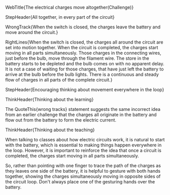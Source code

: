 WebTitle{The electrical charges move altogether(Challenge)}

StepHeader{All together, in every part of the circuit}

WrongTrack{When the switch is closed, the charges leave the battery and move around the circuit.}

RightLines{When the switch is closed, the charges all around the circuit are set into motion together. When the circuit is completed, the charges start moving in all parts simultaneously. Those charges in the connecting wires, just before the bulb, move through the filament wire. The store in the battery starts to be depleted and the bulb comes on with no apparent delay. It is not a case of waiting for those charges, that have just left the battery to arrive at the bulb before the bulb lights. There is a continuous and steady flow of charges in all parts of the complete circuit.}

StepHeader{Encouraging thinking about movement everywhere in the loop}

ThinkHeader{Thinking about the learning}

The QuoteThis{wrong tracks} statement suggests the same incorrect idea from an earlier challenge that the charges all originate in the battery and flow out from the battery to form the electric current.

ThinkHeader{Thinking about the teaching}

When talking to classes about how electric circuits work, it is natural to start with the battery, which is essential to making things happen everywhere in the loop. However, it is important to reinforce the idea that once a circuit is completed, the charges start moving in all parts simultaneously.

So, rather than pointing with one finger to trace the path of the charges as they leaves one side of the battery, it is helpful to gesture with both hands together, showing the charges simultaneously moving in opposite sides of the circuit loop. Don&apos;t always place one of the gesturing hands over the battery.

